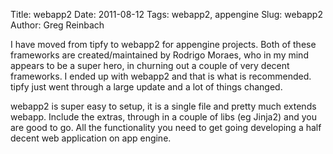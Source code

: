 Title: webapp2
Date: 2011-08-12
Tags: webapp2, appengine
Slug: webapp2
Author: Greg Reinbach

I have moved from tipfy to webapp2 for appengine projects. Both of these frameworks are created/maintained by Rodrigo Moraes, who in my mind appears to be a super hero, in churning out a couple of very decent frameworks. I ended up with webapp2 and that is what is recommended. tipfy just went through a large update and a lot of things changed.

webapp2 is super easy to setup, it is a single file and pretty much extends webapp. Include the extras, through in a couple of libs (eg Jinja2) and you are good to go. All the functionality you need to get going developing a half decent web application on app engine.


